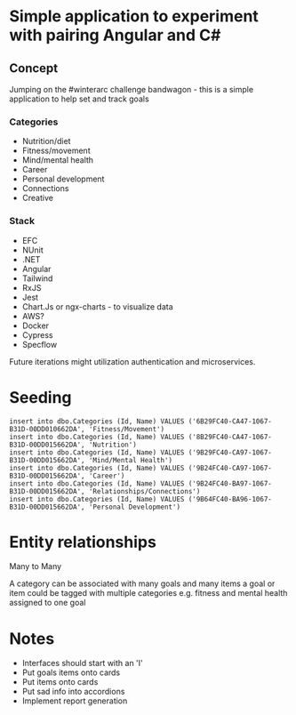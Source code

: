 # Simple application to experiment with pairing Angular and C#

## Concept

Jumping on the #winterarc challenge bandwagon - this is a simple application to help set and track
goals


### Categories

* Nutrition/diet
* Fitness/movement
* Mind/mental health
* Career
* Personal development
* Connections
* Creative

### Stack

* EFC
* NUnit
* .NET
* Angular
* Tailwind
* RxJS
* Jest
* Chart.Js or ngx-charts - to visualize data
* AWS?
* Docker
* Cypress
* Specflow

Future iterations might utilization authentication and microservices.



# Seeding
```
insert into dbo.Categories (Id, Name) VALUES ('6B29FC40-CA47-1067-B31D-00DD010662DA', 'Fitness/Movement')
insert into dbo.Categories (Id, Name) VALUES ('8B29FC40-CA47-1067-B31D-00DD015662DA', 'Nutrition')
insert into dbo.Categories (Id, Name) VALUES ('9B29FC40-CA97-1067-B31D-00DD015662DA', 'Mind/Mental Health')
insert into dbo.Categories (Id, Name) VALUES ('9B24FC40-CA97-1067-B31D-00DD015662DA', 'Career')
insert into dbo.Categories (Id, Name) VALUES ('9B24FC40-BA97-1067-B31D-00DD015662DA', 'Relationships/Connections')
insert into dbo.Categories (Id, Name) VALUES ('9B64FC40-BA96-1067-B31D-00DD015662DA', 'Personal Development')
```


# Entity relationships


Many to Many

A category can be associated with many goals and many items
a goal or item could be tagged with multiple categories e.g. fitness and mental health assigned to one goal



# Notes

* Interfaces should start with an 'I'
* Put goals items onto cards
* Put items onto cards
* Put sad info into accordions
* Implement report generation
